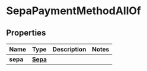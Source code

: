 

# SepaPaymentMethodAllOf

## Properties

Name | Type | Description | Notes
------------ | ------------- | ------------- | -------------
**sepa** | [**Sepa**](Sepa.md) |  | 



